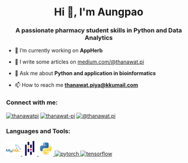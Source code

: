 <h1 align="center">Hi 👋, I'm Aungpao</h1>
<h3 align="center">A passionate pharmacy student skills in Python and Data Analytics</h3>

- 🔭 I’m currently working on **AppHerb**

- 📝 I write some articles on [medium.com/@thanawat.pi](medium.com/@thanawat.pi)

- 💬 Ask me about **Python and application in bioinformatics**

- 📫 How to reach me **thanawat.piya@kkumail.com**

<h3 align="left">Connect with me:</h3>
<p align="left">
<a href="https://twitter.com/thanawatpi" target="blank"><img align="center" src="https://raw.githubusercontent.com/rahuldkjain/github-profile-readme-generator/master/src/images/icons/Social/twitter.svg" alt="thanawatpi" height="30" width="40" /></a>
<a href="https://linkedin.com/in/thanawat-pi" target="blank"><img align="center" src="https://raw.githubusercontent.com/rahuldkjain/github-profile-readme-generator/master/src/images/icons/Social/linked-in-alt.svg" alt="thanawat-pi" height="30" width="40" /></a>
<a href="https://medium.com/@thanawat.pi" target="blank"><img align="center" src="https://raw.githubusercontent.com/rahuldkjain/github-profile-readme-generator/master/src/images/icons/Social/medium.svg" alt="@thanawat.pi" height="30" width="40" /></a>
</p>

<h3 align="left">Languages and Tools:</h3>
<p align="left"> <a href="https://www.mysql.com/" target="_blank" rel="noreferrer"> <img src="https://raw.githubusercontent.com/devicons/devicon/master/icons/mysql/mysql-original-wordmark.svg" alt="mysql" width="40" height="40"/> </a> <a href="https://pandas.pydata.org/" target="_blank" rel="noreferrer"> <img src="https://raw.githubusercontent.com/devicons/devicon/2ae2a900d2f041da66e950e4d48052658d850630/icons/pandas/pandas-original.svg" alt="pandas" width="40" height="40"/> </a> <a href="https://www.python.org" target="_blank" rel="noreferrer"> <img src="https://raw.githubusercontent.com/devicons/devicon/master/icons/python/python-original.svg" alt="python" width="40" height="40"/> </a> <a href="https://pytorch.org/" target="_blank" rel="noreferrer"> <img src="https://www.vectorlogo.zone/logos/pytorch/pytorch-icon.svg" alt="pytorch" width="40" height="40"/> </a> <a href="https://www.tensorflow.org" target="_blank" rel="noreferrer"> <img src="https://www.vectorlogo.zone/logos/tensorflow/tensorflow-icon.svg" alt="tensorflow" width="40" height="40"/> </a> </p>
